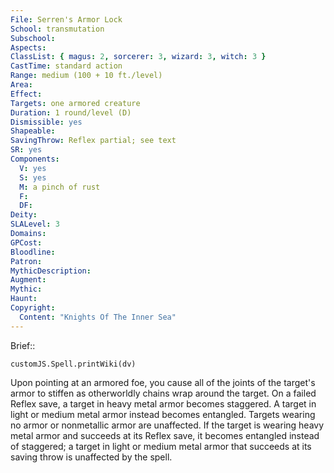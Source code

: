 ```yaml
---
File: Serren's Armor Lock
School: transmutation
Subschool: 
Aspects: 
ClassList: { magus: 2, sorcerer: 3, wizard: 3, witch: 3 }
CastTime: standard action
Range: medium (100 + 10 ft./level)
Area: 
Effect: 
Targets: one armored creature
Duration: 1 round/level (D)
Dismissible: yes
Shapeable: 
SavingThrow: Reflex partial; see text
SR: yes
Components:
  V: yes
  S: yes
  M: a pinch of rust
  F: 
  DF: 
Deity: 
SLALevel: 3
Domains: 
GPCost: 
Bloodline: 
Patron: 
MythicDescription: 
Augment: 
Mythic: 
Haunt: 
Copyright:
  Content: "Knights Of The Inner Sea"
---
```

Brief:: 

```dataviewjs
customJS.Spell.printWiki(dv)
```

Upon pointing at an armored foe, you cause all of the joints of the target's armor to stiffen as otherworldly chains wrap around the target. On a failed Reflex save, a target in heavy metal armor becomes staggered. A target in light or medium metal armor instead becomes entangled. Targets wearing no armor or nonmetallic armor are unaffected. If the target is wearing heavy metal armor and succeeds at its Reflex save, it becomes entangled instead of staggered; a target in light or medium metal armor that succeeds at its saving throw is unaffected by the spell.
